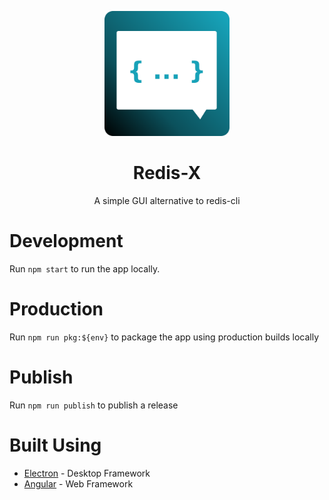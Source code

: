 <p align="center">
  <a href="https://redis-x.io/">
    <img src="src/assets/logo/png/1024x1024.png" alt="Redis-X" height="200" />
  </a>
</p>

<h1 align="center">
  Redis-X
</h1>

<p align="center">
  A simple GUI alternative to redis-cli
</p>

# Development

Run `npm start` to run the app locally.

# Production

Run `npm run pkg:${env}` to package the app using production builds locally

# Publish

Run `npm run publish` to publish a release

# Built Using

- [Electron](https://electronjs.org) - Desktop Framework
- [Angular](https://angular.io/) - Web Framework
